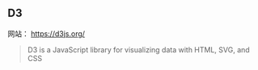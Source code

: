 ## D3

网站： https://d3js.org/

> D3 is a JavaScript library for visualizing data with HTML, SVG, and CSS